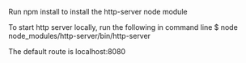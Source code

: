 Run npm install to install the http-server node module

To start http server locally, run the following in command line
$ node node_modules/http-server/bin/http-server

The default route is localhost:8080
